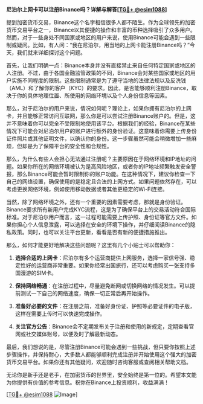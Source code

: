 **尼泊尔上网卡可以注册Binance吗？详解与解答[[TG💪+ @esim1088](https://t.me/s/esim1088)]**

提到加密货币交易，Binance这个名字相信很多人都不陌生。作为全球领先的加密货币交易平台之一，Binance以其便捷的操作和丰富的币种选择吸引了众多用户。然而，对于一些身处不同国家或地区的用户来说，使用Binance可能会遇到一些限制或疑问。比如，有人问：“我在尼泊尔，用当地的上网卡能注册Binance吗？”今天，我们就来详细探讨这个问题。

首先，让我们明确一点：Binance本身并没有直接禁止来自任何特定国家或地区的人注册。不过，由于各国金融监管政策的不同，Binance会对某些国家或地区的用户实施不同程度的限制。这些限制通常是为了遵守当地的法律法规以及反洗钱（AML）和了解你的客户（KYC）的要求。因此，是否能够顺利注册Binance，取决于你的具体地理位置、所使用的网络环境以及个人身份信息等因素。

那么，对于尼泊尔的用户来说，情况如何呢？理论上，如果你拥有尼泊尔的上网卡，并且能够正常访问互联网，那么你是可以尝试注册Binance账户的。但是，这并不意味着你可以完全不受限制地使用该平台。根据我们的经验，Binance在某些情况下可能会对尼泊尔用户的账户进行额外的身份验证。这意味着你需要上传身份证件照片或其他证明文件，以确认你的身份。这一步骤虽然可能会稍微增加一些麻烦，但却是为了保障平台的安全性和合规性。

那么，为什么有些人会担心无法通过注册呢？主要原因在于网络环境和IP地址的问题。如果你所在的网络环境被认为是高风险地区，或者你的IP地址频繁触发安全警报，那么Binance可能会暂时限制你的账户功能。在这种情况下，建议你检查一下自己的网络设置，确保使用的是稳定且合法的上网方式。如果问题依然存在，可以考虑更换网络环境，例如使用移动数据或者其他更稳定的Wi-Fi连接。

当然，除了网络环境之外，还有一个重要的因素需要考虑，那就是身份验证。Binance要求所有新用户完成KYC流程，这是为了确保平台上的交易活动符合国际标准。对于尼泊尔用户而言，这一过程可能需要上传护照、身份证等官方文件。如果你担心个人信息泄露，可以选择在安全的环境下操作，并仔细阅读Binance的隐私政策。同时，也可以关注平台更新，看看是否有新的便捷措施推出。

那么，如何才能更好地解决这些问题呢？这里有几个小贴士可以帮助你：

1. **选择合适的上网卡**：尼泊尔有多个运营商提供上网服务，选择一家信号强、稳定性好的运营商非常重要。如果你经常出国旅行，还可以考虑购买一张支持多国漫游的SIM卡。

2. **保持网络畅通**：在注册过程中，尽量避免断网或切换网络的情况发生。可以提前测试一下自己的网络速度，确保一切正常后再开始操作。

3. **准备好必要的文件**：在注册之前，准备好身份证、护照等必要证件的电子版，这样在需要上传时可以快速完成操作。

4. **关注官方公告**：Binance会不定期发布关于注册和使用的新规定，定期查看官网或社交媒体账号，以便及时了解最新动态。

最后，我们想说的是，尽管注册Binance可能会遇到一些挑战，但只要你按照上述步骤操作，并保持耐心，大多数人都能够顺利完成注册并开始使用这个强大的加密货币交易平台。如果你还有其他疑问，欢迎随时咨询客服或查阅相关帮助文档。

无论你是新手还是老手，在加密货币的世界里，安全始终是第一位的。希望本文能为你提供有价值的参考信息。祝你在Binance上投资顺利，收益满满！

[[TG💪+ @esim1088](https://t.me/s/esim1088) ![Image](https://i.postimg.cc/4NQfJmqS/Snipaste-2025-05-13-00-14-12.png)]